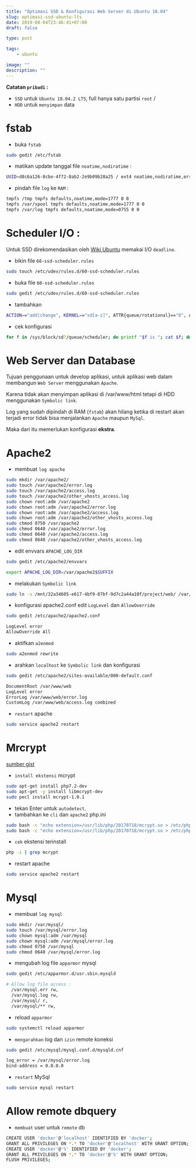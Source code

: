 ```yaml
---
title: "Optimasi SSD & Konfigurasi Web Server di Ubuntu 18.04"
slug: optimasi-ssd-ubuntu-lts
date: 2019-08-04T23:46:41+07:00
draft: false

type: post

tags:
    - ubuntu

image: ""
description: ""
---
```


**Catatan `pribadi` :**

- `SSD` untuk `Ubuntu 18.04.2 LTS`, full hanya satu partisi `root` / 
- `HDD` untuk `menyimpan` data

# fstab
- buka `fstab`

``` bash 
sudo gedit /etc/fstab 
```
- matikan update tanggal file `noatime,nodiratime` :

``` bash
UUID=d8c6a126-8cbe-4f72-8ab2-2e9b09b28a25 / ext4 noatime,nodiratime,errors=remount-ro 0 1
```
- pindah file `log` ke `RAM` :

``` bash
tmpfs /tmp tmpfs defaults,noatime,mode=1777 0 0
tmpfs /var/spool tmpfs defaults,noatime,mode=1777 0 0
tmpfs /var/log tmpfs defaults,noatime,mode=0755 0 0
```

# Scheduler I/O :

Untuk SSD direkomendasikan oleh [Wiki Ubuntu](https://wiki.ubuntu.com/Kernel/Reference/IOSchedulers) memakai I/O `deadline`.

- bikin file `60-ssd-scheduler.rules`

``` bash
sudo touch /etc/udev/rules.d/60-ssd-scheduler.rules
```
- buka file `60-ssd-scheduler.rules`

``` bash
sudo gedit /etc/udev/rules.d/60-ssd-scheduler.rules
```
- tambahkan 

``` bash
ACTION=="add|change", KERNEL=="sd[a-z]", ATTR{queue/rotational}=="0", ATTR{queue/scheduler}="deadline"
```
- cek konfigurasi

``` bash
for f in /sys/block/sd?/queue/scheduler; do printf "$f is "; cat $f; done
```
# Web Server dan Database

Tujuan penggunaan untuk develop aplikasi, untuk aplikasi web dalam membangun `Web Server` menggunakan `Apache`. 

Karena tidak akan menyimpan aplikasi di /var/www/html tetapi di HDD menggunakan `Symbolic link`. 

Log yang sudah dipindah di RAM (`fstab`) akan hilang ketika di restart akan terjadi error tidak bisa menjalankan `Apache` maupun `MySql`. 

Maka dari itu memerlukan konfigurasi **ekstra**.

# Apache2
- membuat `log apache`

``` bash
sudo mkdir /var/apache2/
sudo touch /var/apache2/error.log
sudo touch /var/apache2/access.log
sudo touch /var/apache2/other_vhosts_access.log
sudo chown root:adm /var/apache2
sudo chown root:adm /var/apache2/error.log
sudo chown root:adm /var/apache2/access.log
sudo chown root:adm /var/apache2/other_vhosts_access.log
sudo chmod 0750 /var/apache2
sudo chmod 0640 /var/apache2/error.log
sudo chmod 0640 /var/apache2/access.log
sudo chmod 0640 /var/apache2/other_vhosts_access.log
```
- edit envvars `APACHE_LOG_DIR`

``` bash
sudo gedit /etc/apache2/envvars
```

``` bash
export APACHE_LOG_DIR=/var/apache2$SUFFIX
```
- melakukan `Symbolic link`

``` bash
sudo ln -s /mnt/32a34605-e617-4bf9-87bf-9d7c2a44a10f/project/web/ /var/www/
```
- konfigurasi apache2.conf edit `LogLevel` dan `AllowOverride`

``` bash
sudo gedit /etc/apache2/apache2.conf
```

``` bash
LogLevel error
AllowOverride All
```
- aktifkan `a2enmod`

``` bash
sudo a2enmod rewrite
```
- arahkan `localhost` ke `Symbolic link` dan konfigurasi

``` bash
sudo gedit /etc/apache2/sites-available/000-default.conf
```

``` bash
DocumentRoot /var/www/web
LogLevel error
ErrorLog /var/www/web/error.log
CustomLog /var/www/web/access.log combined
```
- `restart` apache

``` bash
sudo service apache2 restart
```

# Mrcrypt 

[sumber gist](https://gist.github.com/rifkyfu32/65c45e00999548a7c37f61395c7bcbe6)

- `install ekstensi` mcrypt

``` bash
sudo apt-get install php7.2-dev
sudo apt-get -y install libmcrypt-dev
sudo pecl install mcrypt-1.0.1
```
- tekan Enter untuk `autodetect`.
- tambahkan ke `cli` dan `apache2` php.ini

``` bash
sudo bash -c "echo extension=/usr/lib/php/20170718/mcrypt.so > /etc/php/7.2/cli/conf.d/mcrypt.ini"
sudo bash -c "echo extension=/usr/lib/php/20170718/mcrypt.so > /etc/php/7.2/apache2/conf.d/mcrypt.ini"
```

- `cek` ekstensi terinstall

``` bash
php -i | grep mcrypt
```
- restart apache

``` bash
sudo service apache2 restart
```

# Mysql
 
- membuat `log mysql`

``` bash
sudo mkdir /var/mysql/
sudo touch /var/mysql/error.log
sudo chown mysql:adm /var/mysql
sudo chown mysql:adm /var/mysql/error.log
sudo chmod 0750 /var/mysql 
sudo chmod 0640 /var/mysql/error.log
```
- mengubah log file `apparmor` mysql

``` bash
sudo gedit /etc/apparmor.d/usr.sbin.mysqld
```

``` bash
# Allow log file access :
  /var/mysql.err rw,
  /var/mysql.log rw,
  /var/mysql/ r,
  /var/mysql/** rw,
```
- reload `apparmor`

``` bash
sudo systemctl reload apparmor
```
- `mengarahkan` log dan `izin` remote koneksi

``` bash
sudo gedit /etc/mysql/mysql.conf.d/mysqld.cnf
```

``` bash
log_error = /var/mysql/error.log
bind-address = 0.0.0.0
```
- `restart` MySql

``` bash
sudo service mysql restart
``` 

# Allow remote dbquery
- `membuat` user untuk `remote` db

``` bash
CREATE USER 'docker'@'localhost' IDENTIFIED BY 'docker';
GRANT ALL PRIVILEGES ON *.* TO 'docker'@'localhost' WITH GRANT OPTION;
CREATE USER 'docker'@'%' IDENTIFIED BY 'docker';
GRANT ALL PRIVILEGES ON *.* TO 'docker'@'%' WITH GRANT OPTION;
FLUSH PRIVILEGES;
```
